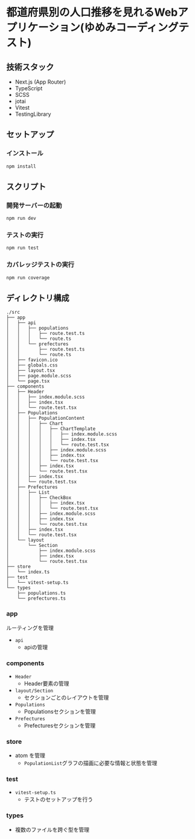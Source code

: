 # 都道府県別の人口推移を見れるWebアプリケーション(ゆめみコーディングテスト)

## 技術スタック

- Next.js (App Router)
- TypeScript
- SCSS
- jotai
- Vitest
- TestingLibrary

## セットアップ

### インストール

```bash
npm install
```

## スクリプト

### 開発サーバーの起動

```bash
npm run dev
```

### テストの実行

```bash
npm run test
```

### カバレッジテストの実行

```bash
npm run coverage
```

## ディレクトリ構成

```
./src
├── app
│   ├── api
│   │   ├── populations
│   │   │   ├── route.test.ts
│   │   │   └── route.ts
│   │   └── prefectures
│   │       ├── route.test.ts
│   │       └── route.ts
│   ├── favicon.ico
│   ├── globals.css
│   ├── layout.tsx
│   ├── page.module.scss
│   └── page.tsx
├── components
│   ├── Header
│   │   ├── index.module.scss
│   │   ├── index.tsx
│   │   └── route.test.tsx
│   ├── Populations
│   │   ├── PopulationContent
│   │   │   ├── Chart
│   │   │   │   ├── ChartTemplate
│   │   │   │   │   ├── index.module.scss
│   │   │   │   │   ├── index.tsx
│   │   │   │   │   └── route.test.tsx
│   │   │   │   ├── index.module.scss
│   │   │   │   ├── index.tsx
│   │   │   │   └── route.test.tsx
│   │   │   ├── index.tsx
│   │   │   └── route.test.tsx
│   │   ├── index.tsx
│   │   └── route.test.tsx
│   ├── Prefectures
│   │   ├── List
│   │   │   ├── CheckBox
│   │   │   │   ├── index.tsx
│   │   │   │   └── route.test.tsx
│   │   │   ├── index.module.scss
│   │   │   ├── index.tsx
│   │   │   └── route.test.tsx
│   │   ├── index.tsx
│   │   └── route.test.tsx
│   └── layout
│       └── Section
│           ├── index.module.scss
│           ├── index.tsx
│           └── route.test.tsx
├── store
│   └── index.ts
├── test
│   └── vitest-setup.ts
└── types
    ├── populations.ts
    └── prefectures.ts
```

### app

ルーティングを管理
- `api`
    - apiの管理

### components
- `Header`
    - Header要素の管理
- `layout/Section`
    - セクションごとのレイアウトを管理
- `Populations`
    - Populationsセクションを管理
- `Prefectures`
    - Prefecturesセクションを管理

### store
- atom を管理
    - `PopulationList`グラフの描画に必要な情報と状態を管理

### test

- `vitest-setup.ts`
    - テストのセットアップを行う

### types
- 複数のファイルを跨ぐ型を管理
